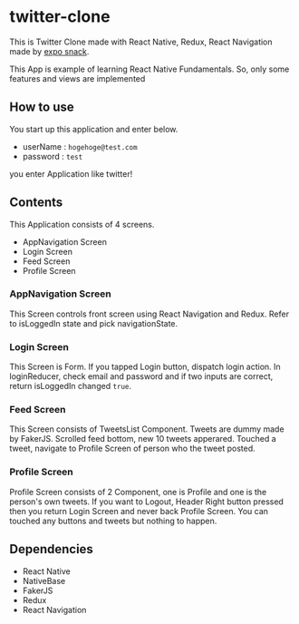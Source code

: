 # twitter-clone
This is Twitter Clone made with React Native, Redux, React Navigation made by [expo snack](https://snack.expo.io/@sasurau4/twitter-clone).

This App is example of learning React Native Fundamentals. So, only some features and views are implemented

## How to use
You start up this application and enter below. 

- userName : `hogehoge@test.com`
- password : `test`

you enter Application like twitter!


## Contents
This Application consists of 4 screens. 

- AppNavigation Screen
- Login Screen
- Feed Screen
- Profile Screen

### AppNavigation Screen
This Screen controls front screen using React Navigation and Redux.
Refer to isLoggedIn state and pick navigationState.

### Login Screen
This Screen is Form.
If you tapped Login button, dispatch login action.
In loginReducer, check email and password and if two inputs are correct, return isLoggedIn changed `true`.

### Feed Screen
This Screen consists of TweetsList Component.
Tweets are dummy made by FakerJS.
Scrolled feed bottom, new 10 tweets apperared.
Touched a tweet, navigate to Profile Screen of person who the tweet posted.

### Profile Screen
Profile Screen consists of 2 Component, one is Profile and one is the person's own tweets.
If you want to Logout, Header Right button pressed then you return Login Screen and never back Profile Screen. 
You can touched any buttons and tweets but nothing to happen.


## Dependencies
- React Native
- NativeBase
- FakerJS
- Redux
- React Navigation

